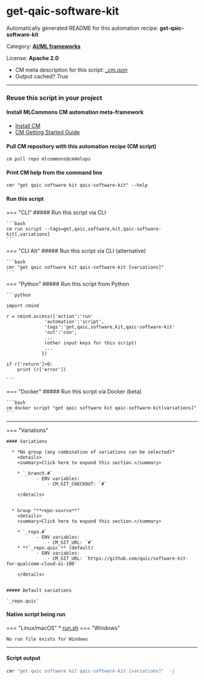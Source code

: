 # get-qaic-software-kit
Automatically generated README for this automation recipe: **get-qaic-software-kit**

Category: **[AI/ML frameworks](..)**

License: **Apache 2.0**


* CM meta description for this script: *[_cm.json](https://github.com/mlcommons/cm4mlops/tree/main/script/get-qaic-software-kit/_cm.json)*
* Output cached? *True*

---
### Reuse this script in your project

#### Install MLCommons CM automation meta-framework

* [Install CM](https://docs.mlcommons.org/ck/install)
* [CM Getting Started Guide](https://docs.mlcommons.org/ck/getting-started/)

#### Pull CM repository with this automation recipe (CM script)

```cm pull repo mlcommons@cm4mlops```

#### Print CM help from the command line

````cmr "get qaic software kit qaic-software-kit" --help````

#### Run this script

=== "CLI"
    ##### Run this script via CLI

    ```bash
    cm run script --tags=get,qaic,software,kit,qaic-software-kit[,variations] 
    ```
=== "CLI Alt"
    ##### Run this script via CLI (alternative)


    ```bash
    cmr "get qaic software kit qaic-software-kit [variations]" 
    ```

=== "Python"
    ##### Run this script from Python


    ```python

    import cmind

    r = cmind.access({'action':'run'
                  'automation':'script',
                  'tags':'get,qaic,software,kit,qaic-software-kit'
                  'out':'con',
                  ...
                  (other input keys for this script)
                  ...
                 })

    if r['return']>0:
        print (r['error'])

    ```


=== "Docker"
    ##### Run this script via Docker (beta)

    ```bash
    cm docker script "get qaic software kit qaic-software-kit[variations]" 
    ```
___

=== "Variations"


    #### Variations

      * *No group (any combination of variations can be selected)*
        <details>
        <summary>Click here to expand this section.</summary>

        * `_branch.#`
               - ENV variables:
                   - CM_GIT_CHECKOUT: `#`

        </details>


      * Group "**repo-source**"
        <details>
        <summary>Click here to expand this section.</summary>

        * `_repo.#`
               - ENV variables:
                   - CM_GIT_URL: `#`
        * **`_repo.quic`** (default)
               - ENV variables:
                   - CM_GIT_URL: `https://github.com/quic/software-kit-for-qualcomm-cloud-ai-100`

        </details>


    ##### Default variations

    `_repo.quic`

#### Native script being run
=== "Linux/macOS"
     * [run.sh](https://github.com/mlcommons/cm4mlops/tree/main/script/get-qaic-software-kit/run.sh)
=== "Windows"

    No run file exists for Windows
___
#### Script output
```bash
cmr "get qaic software kit qaic-software-kit [variations]"  -j
```